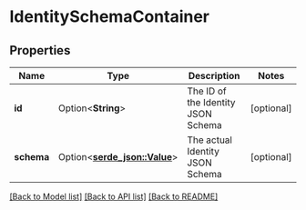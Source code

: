 # IdentitySchemaContainer

## Properties

Name | Type | Description | Notes
------------ | ------------- | ------------- | -------------
**id** | Option<**String**> | The ID of the Identity JSON Schema | [optional]
**schema** | Option<[**serde_json::Value**](.md)> | The actual Identity JSON Schema | [optional]

[[Back to Model list]](../README.md#documentation-for-models) [[Back to API list]](../README.md#documentation-for-api-endpoints) [[Back to README]](../README.md)


